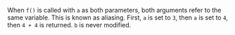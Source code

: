 When `f()` is called with `a` as both parameters, both arguments refer to the same variable. This is known as aliasing. First, `a` is set to `3`, then `a` is set to `4`, then `4 + 4` is returned. `b` is never modified.